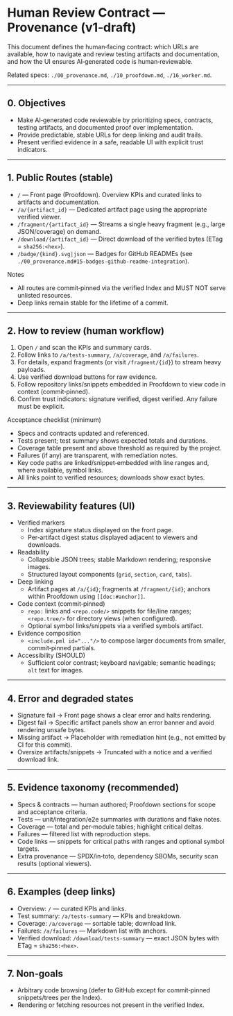 # Human Review Contract — Provenance (v1‑draft)

This document defines the human‑facing contract: which URLs are available, how to navigate and review testing artifacts and documentation, and how the UI ensures AI‑generated code is human‑reviewable.

Related specs: `./00_provenance.md`, `./10_proofdown.md`, `./16_worker.md`.

---

## 0. Objectives

- Make AI‑generated code reviewable by prioritizing specs, contracts, testing artifacts, and documented proof over implementation.
- Provide predictable, stable URLs for deep linking and audit trails.
- Present verified evidence in a safe, readable UI with explicit trust indicators.

---

## 1. Public Routes (stable)

- `/` — Front page (Proofdown). Overview KPIs and curated links to artifacts and documentation.
- `/a/{artifact_id}` — Dedicated artifact page using the appropriate verified viewer.
- `/fragment/{artifact_id}` — Streams a single heavy fragment (e.g., large JSON/coverage) on demand.
- `/download/{artifact_id}` — Direct download of the verified bytes (ETag = `sha256:<hex>`).
- `/badge/{kind}.svg|json` — Badges for GitHub READMEs (see `./00_provenance.md#15-badges-github-readme-integration`).

Notes
- All routes are commit‑pinned via the verified Index and MUST NOT serve unlisted resources.
- Deep links remain stable for the lifetime of a commit.

---

## 2. How to review (human workflow)

1) Open `/` and scan the KPIs and summary cards.
2) Follow links to `/a/tests-summary`, `/a/coverage`, and `/a/failures`.
3) For details, expand fragments (or visit `/fragment/{id}`) to stream heavy payloads.
4) Use verified download buttons for raw evidence.
5) Follow repository links/snippets embedded in Proofdown to view code in context (commit‑pinned).
6) Confirm trust indicators: signature verified, digest verified. Any failure must be explicit.

Acceptance checklist (minimum)
- Specs and contracts updated and referenced.
- Tests present; test summary shows expected totals and durations.
- Coverage table present and above threshold as required by the project.
- Failures (if any) are transparent, with remediation notes.
- Key code paths are linked/snippet‑embedded with line ranges and, where available, symbol links.
- All links point to verified resources; downloads show exact bytes.

---

## 3. Reviewability features (UI)

- Verified markers
  - Index signature status displayed on the front page.
  - Per‑artifact digest status displayed adjacent to viewers and downloads.
- Readability
  - Collapsible JSON trees; stable Markdown rendering; responsive images.
  - Structured layout components (`grid`, `section`, `card`, `tabs`).
- Deep linking
  - Artifact pages at `/a/{id}`; fragments at `/fragment/{id}`; anchors within Proofdown using `[[doc:#anchor]]`.
- Code context (commit‑pinned)
  - `repo:` links and `<repo.code/>` snippets for file/line ranges; `<repo.tree/>` for directory views (when configured).
  - Optional symbol links/snippets via a verified symbols artifact.
- Evidence composition
  - `<include.pml id="..."/>` to compose larger documents from smaller, commit‑pinned partials.
- Accessibility (SHOULD)
  - Sufficient color contrast; keyboard navigable; semantic headings; `alt` text for images.

---

## 4. Error and degraded states

- Signature fail → Front page shows a clear error and halts rendering.
- Digest fail → Specific artifact panels show an error banner and avoid rendering unsafe bytes.
- Missing artifact → Placeholder with remediation hint (e.g., not emitted by CI for this commit).
- Oversize artifacts/snippets → Truncated with a notice and a verified download link.

---

## 5. Evidence taxonomy (recommended)

- Specs & contracts — human authored; Proofdown sections for scope and acceptance criteria.
- Tests — unit/integration/e2e summaries with durations and flake notes.
- Coverage — total and per‑module tables; highlight critical deltas.
- Failures — filtered list with reproduction steps.
- Code links — snippets for critical paths with ranges and optional symbol targets.
- Extra provenance — SPDX/in‑toto, dependency SBOMs, security scan results (optional viewers).

---

## 6. Examples (deep links)

- Overview: `/` — curated KPIs and links.
- Test summary: `/a/tests-summary` — KPIs and breakdown.
- Coverage: `/a/coverage` — sortable table; download link.
- Failures: `/a/failures` — Markdown list with anchors.
- Verified download: `/download/tests-summary` — exact JSON bytes with ETag = `sha256:<hex>`.

---

## 7. Non‑goals

- Arbitrary code browsing (defer to GitHub except for commit‑pinned snippets/trees per the Index).
- Rendering or fetching resources not present in the verified Index.
